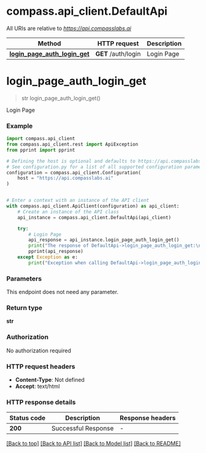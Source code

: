 # compass.api_client.DefaultApi

All URIs are relative to *https://api.compasslabs.ai*

Method | HTTP request | Description
------------- | ------------- | -------------
[**login_page_auth_login_get**](DefaultApi.md#login_page_auth_login_get) | **GET** /auth/login | Login Page


# **login_page_auth_login_get**
> str login_page_auth_login_get()

Login Page

### Example


```python
import compass.api_client
from compass.api_client.rest import ApiException
from pprint import pprint

# Defining the host is optional and defaults to https://api.compasslabs.ai
# See configuration.py for a list of all supported configuration parameters.
configuration = compass.api_client.Configuration(
    host = "https://api.compasslabs.ai"
)


# Enter a context with an instance of the API client
with compass.api_client.ApiClient(configuration) as api_client:
    # Create an instance of the API class
    api_instance = compass.api_client.DefaultApi(api_client)

    try:
        # Login Page
        api_response = api_instance.login_page_auth_login_get()
        print("The response of DefaultApi->login_page_auth_login_get:\n")
        pprint(api_response)
    except Exception as e:
        print("Exception when calling DefaultApi->login_page_auth_login_get: %s\n" % e)
```



### Parameters

This endpoint does not need any parameter.

### Return type

**str**

### Authorization

No authorization required

### HTTP request headers

 - **Content-Type**: Not defined
 - **Accept**: text/html

### HTTP response details

| Status code | Description | Response headers |
|-------------|-------------|------------------|
**200** | Successful Response |  -  |

[[Back to top]](#) [[Back to API list]](../README.md#documentation-for-api-endpoints) [[Back to Model list]](../README.md#documentation-for-models) [[Back to README]](../README.md)

